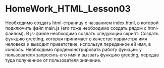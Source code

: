 # HomeWork_HTML_Lesson03

Необходимо создать html-страницу с названием index.html, в которой подключить файл main.js (его тоже необходимо создать рядом с html-файлом).
В js-файле необходимо создать следующий скрипт:
Cоздать функцию greeting, которая принимает в качестве параметра имя человека и выводит приветствие, используя переданное ей имя, в консоль.
Необходимо продемонстрировать работу функции: у пользователя запросить его имя и вызвать функцию greeting, передав туда полученное от пользователя значение.
